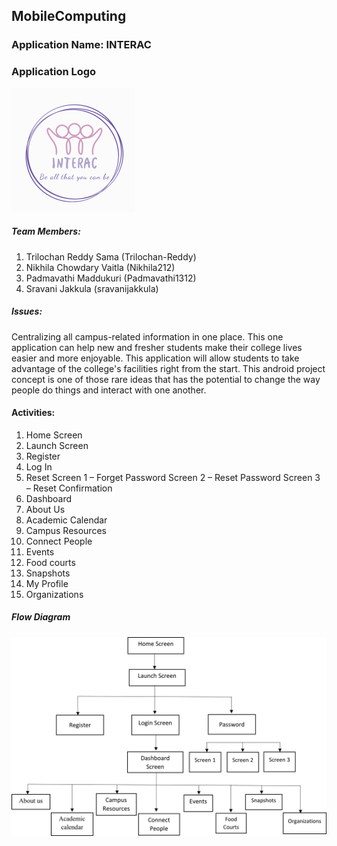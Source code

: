## MobileComputing

### Application Name: INTERAC

### Application Logo
![My Image](logo.png)

##### Team Members:
1.	Trilochan Reddy Sama (Trilochan-Reddy)
2.	Nikhila Chowdary Vaitla (Nikhila212)
3.	Padmavathi Maddukuri (Padmavathi1312)
4.	Sravani Jakkula  (sravanijakkula)

##### Issues: 
Centralizing all campus-related information in one place. 
This one application can help new and fresher students make their college lives easier and more enjoyable. 
This application will allow students to take advantage of the college's facilities right from the start.
This android project concept is one of those rare ideas that has the potential to change the way people do things and interact with one another.

#### Activities:
1.	Home Screen
2.	Launch Screen
3.	Register
4.	Log In
5.	Reset
Screen 1 – Forget Password
Screen 2 – Reset Password
Screen 3 – Reset Confirmation
6.	Dashboard
7.	About Us
8.	Academic Calendar
9.	Campus Resources
10.	Connect People
11.	Events
12.	Food courts
13.	Snapshots
14.	My Profile
15.	Organizations

##### Flow Diagram 
![My Image](FlowChart.png)
